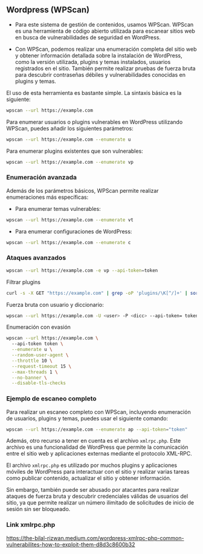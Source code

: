 ## Wordpress (WPScan)

- Para este sistema de gestión de contenidos, usamos WPScan. WPScan es una herramienta de código abierto utilizada para escanear sitios web en busca de vulnerabilidades de seguridad en WordPress.

- Con WPScan, podemos realizar una enumeración completa del sitio web y obtener información detallada sobre la instalación de WordPress, como la versión utilizada, plugins y temas instalados,  usuarios registrados en el sitio. También permite realizar pruebas de fuerza bruta para descubrir contraseñas débiles y vulnerabilidades conocidas en plugins y temas.

El uso de esta herramienta es bastante simple. La sintaxis básica es la siguiente:

```bash
wpscan --url https://example.com
```

Para enumerar usuarios o plugins vulnerables en WordPress utilizando WPScan, puedes añadir los siguientes parámetros:

```bash
wpscan --url https://example.com --enumerate u
```

Para enumerar plugins existentes que son vulnerables:

```bash
wpscan --url https://example.com --enumerate vp
```

### Enumeración avanzada

Además de los parámetros básicos, WPScan permite realizar enumeraciones más específicas:

- Para enumerar temas vulnerables:
```bash
wpscan --url https://example.com --enumerate vt
```

- Para enumerar configuraciones de WordPress:
```bash
wpscan --url https://example.com --enumerate c
```

### Ataques avanzados

```bash
wpscan --url https://example.com -e vp --api-token=token
```

Filtrar plugins
```bash
curl -s -X GET "https://example.com" | grep -oP 'plugins/\K[^/]+' | sort -u
```

Fuerza bruta con usuario y diccionario:

```bash
wpscan --url https://example.com -U <user> -P <dicc> --api-token= token
```

Enumeración con evasión 

```bash
wpscan --url https://example.com \                      
  --api-token token \
  --enumerate u \
  --random-user-agent \
  --throttle 10 \
  --request-timeout 15 \
  --max-threads 1 \
  --no-banner \
  --disable-tls-checks
```


### Ejemplo de escaneo completo

Para realizar un escaneo completo con WPScan, incluyendo enumeración de usuarios, plugins y temas, puedes usar el siguiente comando:

```bash
wpscan --url https://example.com --enumerate ap --api-token="token"
```

Además, otro recurso a tener en cuenta es el archivo `xmlrpc.php`. Este archivo es una funcionalidad de WordPress que permite la comunicación entre el sitio web y aplicaciones externas mediante el protocolo XML-RPC.

El archivo `xmlrpc.php` es utilizado por muchos plugins y aplicaciones móviles de WordPress para interactuar con el sitio y realizar varias tareas como publicar contenido, actualizar el sitio y obtener información.

Sin embargo, también puede ser abusado por atacantes para realizar ataques de fuerza bruta y descubrir credenciales válidas de usuarios del sitio, ya que permite realizar un número ilimitado de solicitudes de inicio de sesión sin ser bloqueado.


### Link xmlrpc.php

https://the-bilal-rizwan.medium.com/wordpress-xmlrpc-php-common-vulnerabilites-how-to-exploit-them-d8d3c8600b32